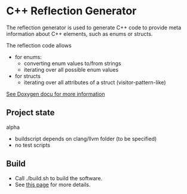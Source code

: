 # C++ Reflection Generator
The reflection generator is used to generate C++ code to provide meta information about C++ elements, such as enums or structs.

The reflection code allows
 * for enums:
   * converting enum values to/from strings
   * iterating over all possible enum values
 * for structs
   * iterating over all attributes of a struct (visitor-pattern-like)

[See Doxygen docu for more information](http://goto40.github.io/rpp/)

## Project state
alpha
 * buildscript depends on clang/llvm folder (to be specified)
 * no test scripts

## Build
* Call ./build.sh to build the software.
* See [this page](doc/BUILD.md) for more details.
